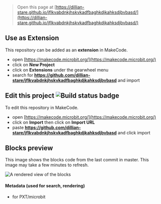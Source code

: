 
> Open this page at [https://dillian-stare.github.io/jflkvabdnkjhskvkadfbaghkdjkahksdjbvbasd/](https://dillian-stare.github.io/jflkvabdnkjhskvkadfbaghkdjkahksdjbvbasd/)

## Use as Extension

This repository can be added as an **extension** in MakeCode.

* open [https://makecode.microbit.org/](https://makecode.microbit.org/)
* click on **New Project**
* click on **Extensions** under the gearwheel menu
* search for **https://github.com/dillian-stare/jflkvabdnkjhskvkadfbaghkdjkahksdjbvbasd** and import

## Edit this project ![Build status badge](https://github.com/dillian-stare/jflkvabdnkjhskvkadfbaghkdjkahksdjbvbasd/workflows/MakeCode/badge.svg)

To edit this repository in MakeCode.

* open [https://makecode.microbit.org/](https://makecode.microbit.org/)
* click on **Import** then click on **Import URL**
* paste **https://github.com/dillian-stare/jflkvabdnkjhskvkadfbaghkdjkahksdjbvbasd** and click import

## Blocks preview

This image shows the blocks code from the last commit in master.
This image may take a few minutes to refresh.

![A rendered view of the blocks](https://github.com/dillian-stare/jflkvabdnkjhskvkadfbaghkdjkahksdjbvbasd/raw/master/.github/makecode/blocks.png)

#### Metadata (used for search, rendering)

* for PXT/microbit
<script src="https://makecode.com/gh-pages-embed.js"></script><script>makeCodeRender("{{ site.makecode.home_url }}", "{{ site.github.owner_name }}/{{ site.github.repository_name }}");</script>
